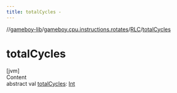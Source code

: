 ```yaml
---
title: totalCycles -
---
```

//[gameboy-lib](../../index.md)/[gameboy.cpu.instructions.rotates](../index.md)/[RLC](index.md)/[totalCycles](total-cycles.md)



# totalCycles  
[jvm]  
Content  
abstract val [totalCycles](total-cycles.md): [Int](https://kotlinlang.org/api/latest/jvm/stdlib/kotlin/-int/index.html)  



